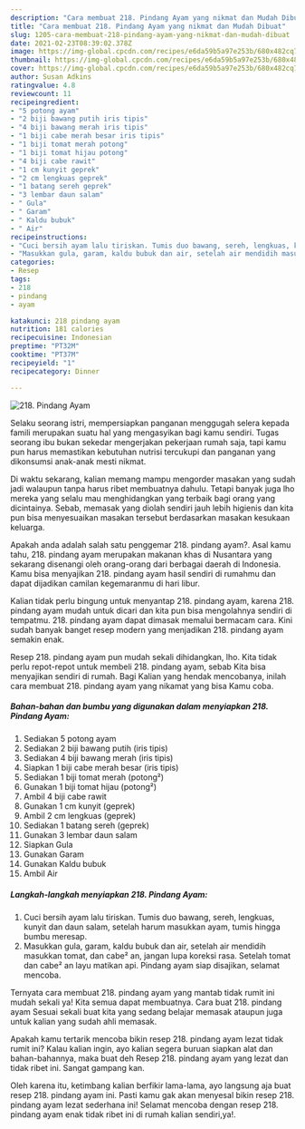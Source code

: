 ```yaml
---
description: "Cara membuat 218. Pindang Ayam yang nikmat dan Mudah Dibuat"
title: "Cara membuat 218. Pindang Ayam yang nikmat dan Mudah Dibuat"
slug: 1205-cara-membuat-218-pindang-ayam-yang-nikmat-dan-mudah-dibuat
date: 2021-02-23T08:39:02.378Z
image: https://img-global.cpcdn.com/recipes/e6da59b5a97e253b/680x482cq70/218-pindang-ayam-foto-resep-utama.jpg
thumbnail: https://img-global.cpcdn.com/recipes/e6da59b5a97e253b/680x482cq70/218-pindang-ayam-foto-resep-utama.jpg
cover: https://img-global.cpcdn.com/recipes/e6da59b5a97e253b/680x482cq70/218-pindang-ayam-foto-resep-utama.jpg
author: Susan Adkins
ratingvalue: 4.8
reviewcount: 11
recipeingredient:
- "5 potong ayam"
- "2 biji bawang putih iris tipis"
- "4 biji bawang merah iris tipis"
- "1 biji cabe merah besar iris tipis"
- "1 biji tomat merah potong"
- "1 biji tomat hijau potong"
- "4 biji cabe rawit"
- "1 cm kunyit geprek"
- "2 cm lengkuas geprek"
- "1 batang sereh geprek"
- "3 lembar daun salam"
- " Gula"
- " Garam"
- " Kaldu bubuk"
- " Air"
recipeinstructions:
- "Cuci bersih ayam lalu tiriskan. Tumis duo bawang, sereh, lengkuas, kunyit dan daun salam, setelah harum masukkan ayam, tumis hingga bumbu meresap."
- "Masukkan gula, garam, kaldu bubuk dan air, setelah air mendidih masukkan tomat, dan cabe² an, jangan lupa koreksi rasa. Setelah tomat dan cabe² an layu matikan api. Pindang ayam siap disajikan, selamat mencoba."
categories:
- Resep
tags:
- 218
- pindang
- ayam

katakunci: 218 pindang ayam 
nutrition: 181 calories
recipecuisine: Indonesian
preptime: "PT32M"
cooktime: "PT37M"
recipeyield: "1"
recipecategory: Dinner

---
```



![218. Pindang Ayam](https://img-global.cpcdn.com/recipes/e6da59b5a97e253b/680x482cq70/218-pindang-ayam-foto-resep-utama.jpg)

Selaku seorang istri, mempersiapkan panganan menggugah selera kepada famili merupakan suatu hal yang mengasyikan bagi kamu sendiri. Tugas seorang ibu bukan sekedar mengerjakan pekerjaan rumah saja, tapi kamu pun harus memastikan kebutuhan nutrisi tercukupi dan panganan yang dikonsumsi anak-anak mesti nikmat.

Di waktu  sekarang, kalian memang mampu mengorder masakan yang sudah jadi walaupun tanpa harus ribet membuatnya dahulu. Tetapi banyak juga lho mereka yang selalu mau menghidangkan yang terbaik bagi orang yang dicintainya. Sebab, memasak yang diolah sendiri jauh lebih higienis dan kita pun bisa menyesuaikan masakan tersebut berdasarkan masakan kesukaan keluarga. 



Apakah anda adalah salah satu penggemar 218. pindang ayam?. Asal kamu tahu, 218. pindang ayam merupakan makanan khas di Nusantara yang sekarang disenangi oleh orang-orang dari berbagai daerah di Indonesia. Kamu bisa menyajikan 218. pindang ayam hasil sendiri di rumahmu dan dapat dijadikan camilan kegemaranmu di hari libur.

Kalian tidak perlu bingung untuk menyantap 218. pindang ayam, karena 218. pindang ayam mudah untuk dicari dan kita pun bisa mengolahnya sendiri di tempatmu. 218. pindang ayam dapat dimasak memalui bermacam cara. Kini sudah banyak banget resep modern yang menjadikan 218. pindang ayam semakin enak.

Resep 218. pindang ayam pun mudah sekali dihidangkan, lho. Kita tidak perlu repot-repot untuk membeli 218. pindang ayam, sebab Kita bisa menyajikan sendiri di rumah. Bagi Kalian yang hendak mencobanya, inilah cara membuat 218. pindang ayam yang nikamat yang bisa Kamu coba.

<!--inarticleads1-->

##### Bahan-bahan dan bumbu yang digunakan dalam menyiapkan 218. Pindang Ayam:

1. Sediakan 5 potong ayam
1. Sediakan 2 biji bawang putih (iris tipis)
1. Sediakan 4 biji bawang merah (iris tipis)
1. Siapkan 1 biji cabe merah besar (iris tipis)
1. Sediakan 1 biji tomat merah (potong²)
1. Gunakan 1 biji tomat hijau (potong²)
1. Ambil 4 biji cabe rawit
1. Gunakan 1 cm kunyit (geprek)
1. Ambil 2 cm lengkuas (geprek)
1. Sediakan 1 batang sereh (geprek)
1. Gunakan 3 lembar daun salam
1. Siapkan  Gula
1. Gunakan  Garam
1. Gunakan  Kaldu bubuk
1. Ambil  Air




<!--inarticleads2-->

##### Langkah-langkah menyiapkan 218. Pindang Ayam:

1. Cuci bersih ayam lalu tiriskan. Tumis duo bawang, sereh, lengkuas, kunyit dan daun salam, setelah harum masukkan ayam, tumis hingga bumbu meresap.
1. Masukkan gula, garam, kaldu bubuk dan air, setelah air mendidih masukkan tomat, dan cabe² an, jangan lupa koreksi rasa. Setelah tomat dan cabe² an layu matikan api. Pindang ayam siap disajikan, selamat mencoba.




Ternyata cara membuat 218. pindang ayam yang mantab tidak rumit ini mudah sekali ya! Kita semua dapat membuatnya. Cara buat 218. pindang ayam Sesuai sekali buat kita yang sedang belajar memasak ataupun juga untuk kalian yang sudah ahli memasak.

Apakah kamu tertarik mencoba bikin resep 218. pindang ayam lezat tidak rumit ini? Kalau kalian ingin, ayo kalian segera buruan siapkan alat dan bahan-bahannya, maka buat deh Resep 218. pindang ayam yang lezat dan tidak ribet ini. Sangat gampang kan. 

Oleh karena itu, ketimbang kalian berfikir lama-lama, ayo langsung aja buat resep 218. pindang ayam ini. Pasti kamu gak akan menyesal bikin resep 218. pindang ayam lezat sederhana ini! Selamat mencoba dengan resep 218. pindang ayam enak tidak ribet ini di rumah kalian sendiri,ya!.

